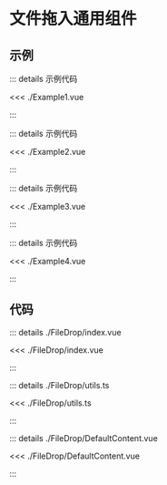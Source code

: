 # 文件拖入通用组件

## 示例

<script setup>
import Example1 from './Example1.vue'
import Example2 from './Example2.vue'
import Example3 from './Example3.vue'
import Example4 from './Example4.vue'
</script>

<Example1 />
::: details 示例代码

<<< ./Example1.vue

:::

<Example2 />
::: details 示例代码

<<< ./Example2.vue

:::

<Example3 />
::: details 示例代码

<<< ./Example3.vue

:::

<Example4 />
::: details 示例代码

<<< ./Example4.vue

:::

## 代码

::: details ./FileDrop/index.vue

<<< ./FileDrop/index.vue

:::

::: details ./FileDrop/utils.ts

<<< ./FileDrop/utils.ts

:::

::: details ./FileDrop/DefaultContent.vue

<<< ./FileDrop/DefaultContent.vue

:::
